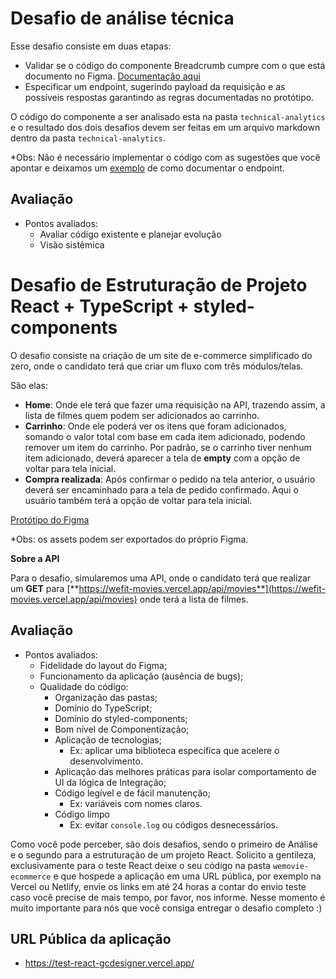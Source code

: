 # Desafio de análise técnica

Esse desafio consiste em duas etapas:

- Validar se o código do componente Breadcrumb cumpre com o que está documento no Figma. [Documentação aqui](https://www.figma.com/file/EYcIWSzoPn0IHfs5oI6o32/Teste-Front-React-WeFit-2024?type=design&node-id=9802-914&mode=design&t=6UViYcE94a5uHvGE-0)
- Especificar um endpoint, sugerindo payload da requisição e as possíveis respostas garantindo as regras documentadas no protótipo.

O código do componente a ser analisado esta na pasta `technical-analytics` e o resultado dos dois desafios devem ser feitas em um arquivo markdown dentro da pasta `technical-analytics`.

\*Obs: Não é necessário implementar o código com as sugestões que você apontar e deixamos um [exemplo](/technical-analytics/Exemplo-endpoint.md) de como documentar o endpoint.

## Avaliação

- Pontos avaliados:
  - Avaliar código existente e planejar evolução
  - Visão sistêmica

# Desafio de Estruturação de Projeto React + TypeScript + styled-components

O desafio consiste na criação de um site de e-commerce simplificado do zero, onde o candidato terá que criar um fluxo com três módulos/telas.

São elas:

- **Home**: Onde ele terá que fazer uma requisição na API, trazendo assim, a lista de filmes quem podem ser adicionados ao carrinho.
- **Carrinho**: Onde ele poderá ver os itens que foram adicionados, somando o valor total com base em cada item adicionado, podendo remover um item do carrinho. Por padrão, se o carrinho tiver nenhum item adicionado, deverá aparecer a tela de **empty** com a opção de voltar para tela inicial.
- **Compra realizada**: Após confirmar o pedido na tela anterior, o usuário deverá ser encaminhado para a tela de pedido confirmado. Aqui o usuário também terá a opção de voltar para tela inicial.

[Protótipo do Figma](https://www.figma.com/file/EYcIWSzoPn0IHfs5oI6o32/Teste-Front-React-WeFit-2024?type=design&t=ObXSBfm5ZUrCaisz-6)

\*Obs: os assets podem ser exportados do próprio Figma.

**Sobre a API**

Para o desafio, simularemos uma API, onde o candidato terá que realizar um **GET** para [**https://wefit-movies.vercel.app/api/movies**](https://wefit-movies.vercel.app/api/movies) onde terá a lista de filmes.

## Avaliação

- Pontos avaliados:
  - Fidelidade do layout do Figma;
  - Funcionamento da aplicação (ausência de bugs);
  - Qualidade do código:
    - Organização das pastas;
    - Domínio do TypeScript;
    - Domínio do styled-components;
    - Bom nível de Componentização;
    - Aplicação de tecnologias;
      - Ex: aplicar uma biblioteca específica que acelere o desenvolvimento.
    - Aplicação das melhores práticas para isolar comportamento de UI da lógica de Integração;
    - Código legível e de fácil manutenção;
      - Ex: variáveis com nomes claros.
    - Código limpo
      - Ex: evitar `console.log` ou códigos desnecessários.

Como você pode perceber, são dois desafios, sendo o primeiro de Análise e o segundo para a estruturação de um projeto React.
Solicito a gentileza, exclusivamente para o teste React deixe o seu código na pasta `wemovie-ecommerce` e que hospede a aplicação em uma URL pública, por exemplo na Vercel ou Netlify, envie os links em até 24 horas a contar do envio teste caso você precise de mais tempo, por favor, nos informe. Nesse momento é muito importante para nós que você consiga entregar o desafio completo :)

## URL Pública da aplicação

- https://test-react-gcdesigner.vercel.app/
